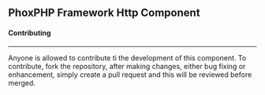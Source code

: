 ## PhoxPHP Framework Http Component

#### Contributing
---

Anyone is allowed to contribute ti the development of this component. To contribute, fork the repository, after making changes, either bug fixing or enhancement, simply create a pull request and this will be reviewed before merged.